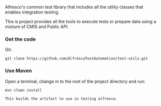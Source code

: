 Alfresco's common test library that includes all the utility classes that enables integration testing. 

This is project provides all the tools to execute tests or prepare data using a mixture of CMIS and Public API.

### Get the code

Git:

    git clone https://github.com/AlfrescoTestAutomation/test-utils.git 

### Use Maven

Open a terminal, change in to the root of the project directory and run:

    mvn clean install

    This builds the artifact to use in testing alfresco.

